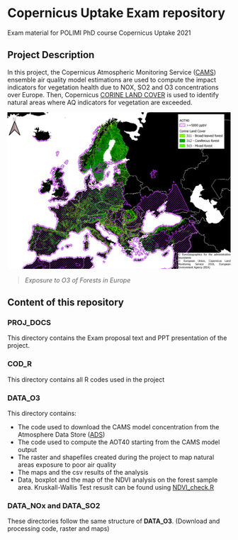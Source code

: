 # Copernicus Uptake Exam repository
Exam material for POLIMI PhD course Copernicus Uptake 2021

## Project Description
In this project, the Copernicus Atmospheric Monitoring Service ([CAMS](https://atmosphere.copernicus.eu/)) ensemble air quality model estimations are used to compute the impact indicators for vegetation health due to NOX, SO2 and O3 concentrations over Europe. Then, Copernicus [CORINE LAND COVER](https://land.copernicus.eu/pan-european/corine-land-cover) is used to identify natural areas where AQ indicators for vegetation are exceeded.

![ForestO3](./DATA_O3/MAPS/RISK/Forest_at_risk.png)
>*Exposure to O3 of Forests in Europe*

## Content of this repository

### PROJ_DOCS
This directory contains the Exam proposal text and PPT presentation of the project. 

### COD_R
This directory contains all R codes used in the project

### DATA_O3
This directory contains:
- The code used to download the CAMS model concentration from the Atmosphere Data Store ([ADS](https://ads.atmosphere.copernicus.eu/#!/home))
- The code used to compute the AOT40 starting from the CAMS model output
- The raster and shapefiles created during the project to map natural areas exposure to poor air quality
- The maps and the csv results of the analysis
- Data, boxplot and the map of the NDVI analysis on the forest sample area. Kruskall-Wallis Test resuslt can be found using [NDVI_check.R](./COD_R/NDVI_check.R)

### DATA_NOx and DATA_SO2
These directories follow the same structure of **DATA_O3**. (Download and processing code, raster and maps)
